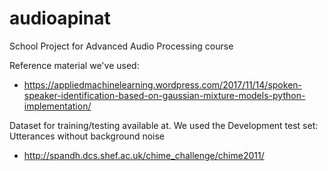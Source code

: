 # audioapinat
School Project for Advanced Audio Processing course

Reference material we've used:
- https://appliedmachinelearning.wordpress.com/2017/11/14/spoken-speaker-identification-based-on-gaussian-mixture-models-python-implementation/

Dataset for training/testing available at. We used the Development test set: Utterances without background noise
- http://spandh.dcs.shef.ac.uk/chime_challenge/chime2011/

